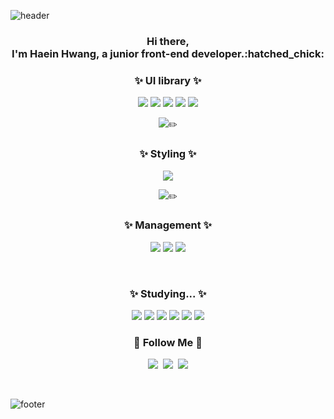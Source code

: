 

<!--
**hwanghaein/hwanghaein** is a ✨ _special_ ✨ repository because its `README.md` (this file) appears on your GitHub profile.

Here are some ideas to get you started:

- 🔭 I’m currently working on ...
- 🌱 I’m currently learning ...
- 👯 I’m looking to collaborate on ...
- 🤔 I’m looking for help with ...
- 💬 Ask me about ...
- 📫 How to reach me: ...
- 😄 Pronouns: ...
- ⚡ Fun fact: ...&
-->


![header](https://capsule-render.vercel.app/api?type=waving&color=gradient&height=250&section=header&text=Hi!%20I'm%20Hyein!&fontColor=FFFFFF&animation=scaleIn&fontSize=90&fontAlignY=38)

<div align="center">
<h3> Hi there,
<br>I'm Haein Hwang, a junior front-end developer.:hatched_chick: </br>
 </h3>


 <h3> ✨ UI library ✨ </h3>
 <p>
 <img src="https://img.shields.io/badge/HTML-E34F26?style=flat-square&logo=HTML5&logoColor=white"/>
 
 <img src="https://img.shields.io/badge/CSS3-1572B6?style=flat-square&logo=CSS3&logoColor=white"/>
 

 <img src="https://img.shields.io/badge/JavaScript-F7DF1E?style=flat-square&logo=JavaScript&logoColor=white"/>
 
 <img src="https://img.shields.io/badge/React-61DAFB?style=flat-square&logo=React&logoColor=white"/>
 
  <img src="https://img.shields.io/badge/reacthookform-EC5990?style=flat-square&logo=reacthookform&logoColor=white"/>
 
   <img src="https://img.shields.io/badge/TypeScript-3178C6?style=flat-square&logo=TypeScript&logoColor=white"/>:pencil2: 
</p>

 <h3> ✨ Styling ✨ </h3>
 <p>

  <img src="https://img.shields.io/badge/cssmodules-000000?style=flat-square&logo=cssmodules&logoColor=white"/>

 <img src="https://img.shields.io/badge/sass-CC6699?style=flat-square&logo=sass&logoColor=white"/>:pencil2: 
</p>


 <h3> ✨ Management  ✨ </h3>
 <p>
  <img src="https://img.shields.io/badge/Git-F05032?style=flat-square&logo=Git&logoColor=white"/>
  <img src="https://img.shields.io/badge/github-181717?style=flat-square&logo=github&logoColor=white"/>
  <img src="https://img.shields.io/badge/notion-0000006?style=flat-square&logo=notion&logoColor=white"/>
  <!--<img src="https://img.shields.io/badge/velog-20C997?style=flat-square&logo=velog&logoColor=white"/>-->
  <!-- <img src="https://img.shields.io/badge/tistory-000000?style=flat-square&logo=tistory&logoColor=white"/> -->
</p>


<br>

 <h3> ✨ Studying...  ✨ </h3>
 
 
  
  <img src="https://img.shields.io/badge/Redux-764ABC?style=flat-square&logo=Redux&logoColor=white"/>

  <img src="https://img.shields.io/badge/MobX-FF9955?style=flat-square&logo=MobX&logoColor=white"/>

  <img src="https://img.shields.io/badge/Vue.js-4FC08D?style=flat-square&logo=Vue.js&logoColor=white"/>
 
  <img src="https://img.shields.io/badge/Node.js-339933?style=flat-square&logo=Node.js&logoColor=white"/>

 <img src="https://img.shields.io/badge/Next.js-000000?style=flat-square&logo=Next.js&logoColor=white"/>

<img src="https://img.shields.io/badge/jquery-0769AD?style=flat-square&logo=jquery&logoColor=white"/>
 <p>
 
 </p>
<h3>🌈 Follow Me 🌈</h3>
<p>
  <a href=""><img src="https://img.shields.io/badge/Tech%20Blog-11B48A?style=flat-square&logo=Vimeo&logoColor=white&link=https://velog.io/"/></a>&nbsp
  <a href="https://www.instagram.com/haeini_/"><img src="https://img.shields.io/badge/Instagram-E4405F?style=flat-square&logo=Instagram&logoColor=white&link=https://www.instagram.com/haeini_/"/></a>&nbsp
  <a href="mailto:dlsdl9037@gmail.com"><img src="https://img.shields.io/badge/Gmail-d14836?style=flat-square&logo=Gmail&logoColor=white&link=dlsdl9037@gmail.com"/></a>
</p>
</br>
</div>


![footer](https://capsule-render.vercel.app/api?type=waving&color=gradient&height=150&section=footer)
